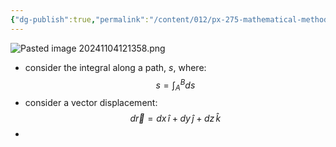 ```yaml
---
{"dg-publish":true,"permalink":"/content/012/px-275-mathematical-methods/d-vector-integration/d1-2/px-275-d1-vector-displacements/","created":"2024-11-25T10:50:32.000+00:00","updated":"2024-11-26T10:05:35.572+00:00"}
---
```


![Pasted image 20241104121358.png](/img/user/pics/Pasted%20image%2020241104121358.png)
- consider the integral along a path, $s$, where: 
$$s = \int_{A}^B ds$$
- consider a vector displacement: 
$$d\vec r = dx\,\hat i + dy\,\hat j + dz\,\hat k$$
- 